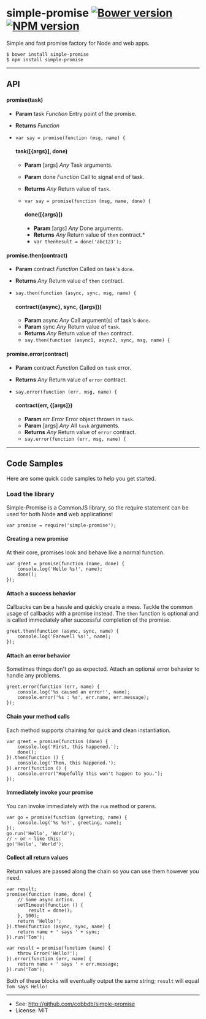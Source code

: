 # simple-promise [![Bower version](https://badge.fury.io/bo/simple-promise.svg)](http://badge.fury.io/bo/simple-promise) [![NPM version](https://badge.fury.io/js/simple-promise.svg)](http://badge.fury.io/js/simple-promise)

Simple and fast promise factory for Node and web apps.

    $ bower install simple-promise
    $ npm install simple-promise

-------------
## API

#### promise(task)
- **Param** task *Function* Entry point of the promise.
- **Returns** *Function*
- `var say = promise(function (msg, name) {`

  #### task([{args}], done)
  - **Param** [args] *Any* Task arguments.
  - **Param** done *Function* Call to signal end of task.
  - **Returns** *Any* Return value of `task`.
  - `var say = promise(function (msg, name, done) {`

    #### done([{args}])
    - **Param** [args] *Any* Done arguments.
    - **Returns** *Any* Return value of `then` contract.*
    - `var thenResult = done('abc123');`

#### promise.then(contract)
- **Param** contract *Function* Called on task's `done`.
- **Returns** *Any* Return value of `then` contract.
- `say.then(function (async, sync, msg, name) {`

  #### contract({async}, sync, {[args]})
  - **Param** async *Any* Call argument(s) of task's `done`.
  - **Param** sync *Any* Return value of `task`.
  - **Returns** *Any* Return value of `then` contract.
  - `say.then(function (async1, async2, sync, msg, name) {`

#### promise.error(contract)
- **Param** contract *Function* Called on `task` error.
- **Returns** *Any* Return value of `error` contract.
- `say.error(function (err, msg, name) {`

  #### contract(err, {[args]})
  - **Param** err *Error* Error object thrown in `task`.
  - **Param** [args] *Any* All `task` arguments.
  - **Returns** *Any* Return value of `error` contract.
  - `say.error(function (err, msg, name) {`

-------------
## Code Samples
Here are some quick code samples to help you get started.

### Load the library
Simple-Promise is a CommonJS library, so the require statement can
be used for both Node **and** web applications!

    var promise = require('simple-promise');

#### Creating a new promise
At their core, promises look and behave like a normal function.

    var greet = promise(function (name, done) {
        console.log('Hello %s!', name);
        done();
    });

#### Attach a success behavior
Callbacks can be a hassle and quickly create a mess. Tackle the common usage of callbacks with
a promise instead. The `then` function is optional and is called immediately after successful
completion of the promise.

    greet.then(function (async, sync, name) {
        console.log('Farewell %s!', name);
    });

#### Attach an error behavior
Sometimes things don't go as expected. Attach an optional error behavior to handle any
problems.

    greet.error(function (err, name) {
        console.log('%s caused an error!', name);
        console.error('%s : %s', err.name, err.message);
    });

#### Chain your method calls
Each method supports chaining for quick and clean instantiation.

    var greet = promise(function (done) {
        console.log('First, this happened.');
        done();
    }).then(function () {
        console.log('Then, this happened.');
    }).error(function () {
        console.error("Hopefully this won't happen to you.");
    });

#### Immediately invoke your promise
You can invoke immediately with the `run` method or parens.

    var go = promise(function (greeting, name) {
        console.log('%s %s!', greeting, name);
    });
    go.run('Hello', 'World');
    // ~ or ~ like this:
    go('Hello', 'World');

#### Collect all return values
Return values are passed along the chain so you can use them
however you need.

    var result;
    promise(function (name, done) {
        // Some async action.
        setTimeout(function () {
            result = done();
        }, 100);
        return 'Hello!';
    }).then(function (async, sync, name) {
        return name + ' says ' + sync;
    }).run('Tom');

    var result = promise(function (name) {
        throw Error('Hello!');
    }).error(function (err, name) {
        return name + ' says ' + err.message;
    }).run('Tom');

Both of these blocks will eventually output the same string;
`result` will equal `Tom says Hello!`

---------
* See: http://github.com/cobbdb/simple-promise
* License: MIT
